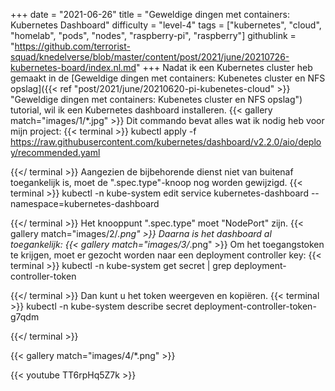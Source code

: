 +++
date = "2021-06-26"
title = "Geweldige dingen met containers: Kubernetes Dashboard"
difficulty = "level-4"
tags = ["kubernetes", "cloud", "homelab", "pods", "nodes", "raspberry-pi", "raspberry"]
githublink = "https://github.com/terrorist-squad/knedelverse/blob/master/content/post/2021/june/20210726-kubernetes-board/index.nl.md"
+++
Nadat ik een Kubernetes cluster heb gemaakt in de [Geweldige dingen met containers: Kubenetes cluster en NFS opslag]({{< ref "post/2021/june/20210620-pi-kubenetes-cloud" >}} "Geweldige dingen met containers: Kubenetes cluster en NFS opslag") tutorial, wil ik een Kubernetes dashboard installeren.
{{< gallery match="images/1/*.jpg" >}}
Dit commando bevat alles wat ik nodig heb voor mijn project:
{{< terminal >}}
kubectl apply -f https://raw.githubusercontent.com/kubernetes/dashboard/v2.2.0/aio/deploy/recommended.yaml

{{</ terminal >}}
Aangezien de bijbehorende dienst niet van buitenaf toegankelijk is, moet de ".spec.type"-knoop nog worden gewijzigd.
{{< terminal >}}
kubectl -n kube-system edit service kubernetes-dashboard --namespace=kubernetes-dashboard

{{</ terminal >}}
Het knooppunt ".spec.type" moet "NodePort" zijn.
{{< gallery match="images/2/*.png" >}}
Daarna is het dashboard al toegankelijk:
{{< gallery match="images/3/*.png" >}}
Om het toegangstoken te krijgen, moet er gezocht worden naar een deployment controller key:
{{< terminal >}}
kubectl -n kube-system get secret | grep deployment-controller-token

{{</ terminal >}}
Dan kunt u het token weergeven en kopiëren.
{{< terminal >}}
kubectl -n kube-system describe secret deployment-controller-token-g7qdm

{{</ terminal >}}

{{< gallery match="images/4/*.png" >}}

{{< youtube TT6rpHq5Z7k  >}}